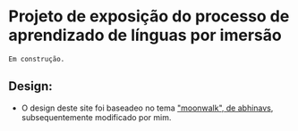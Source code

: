 # Projeto de exposição do processo de aprendizado de línguas por imersão

```Em construção.```

## Design:
- O design deste site foi baseadeo no tema ["moonwalk", de abhinavs](https://abhinavs.github.io/moonwalk/), subsequentemente modificado por mim.

